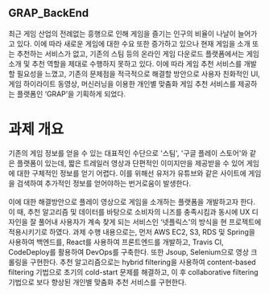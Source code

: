 ## GRAP_BackEnd
 최근 게임 산업의 전례없는 흥행으로 인해 게임을 즐기는 인구의 비율이 나날이 늘어가고 있다. 이에 따라 새로운 게임에 대한 수요 또한 증가하고 있으나 현재 게임을 소개 또는 추천하는 서비스가 없고, 기존의 스팀 등의 온라인 게임 다운로드 플랫폼에서는 게임 소개 및 추천 역할을 제대로 수행하지 못하고 있다. 이에 따라 게임 추천 서비스를 개발할 필요성을 느꼈고, 기존의 문제점을 적극적으로 해결할 방안으로 사용자 친화적인 UI, 게임 하이라이트 동영상, 머신러닝을 이용한 개인별 맞춤화 게임 추천 서비스를 제공하는 플랫폼인 ‘GRAP’을 기획하게 되었다. 
 
# 과제 개요
기존의 게임 정보를 얻을 수 있는 대표적인 수단으로  '스팀', '구글 플레이 스토어'와 같은 플랫폼이 있는데, 짧은 트레일러 영상과 단편적인 이미지만을 제공받을 수 있어 게임에 대한 구체적인 정보를 얻기 어렵다. 
이를 위해선 유저가 유튜브와 같은 사이트에 게임을 검색하여  추가적인 정보를 얻어야하는 번거로움이 발생한다.
<br> <br>
이에 대한 해결방안으로 플레이 영상으로 게임을 소개하는 플랫폼을 개발하고자 한다. 이 때, 추천 알고리즘 및 데이터를 바탕으로 소비자의 니즈를 충족시킴과 동시에 UX 디자인을 잘 풀어내 사용자가 계속 찾게 되는 서비스인 ‘넷플릭스'의 방식을 현 프로젝트에 적용시키기로 하였다.
과제 수행 내용으로는, 먼저 AWS EC2, S3, RDS 및 Spring을 사용하여 백엔드를, React를 사용하여 프론트엔드를 개발하고, Travis CI, CodeDeploy를 활용하여 DevOps를 구축한다. 또한 Jsoup, Selenium으로 영상 크롤링을 구현한다. 추천 알고리즘으로는 hybrid filtering을 사용하여 content-based filtering 기법으로 초기의 cold-start 문제를 해결하고, 이 후 collaborative filtering 기법으로 보다 향상된 개인별 맞춤화 추천 서비스를 구현한다.

